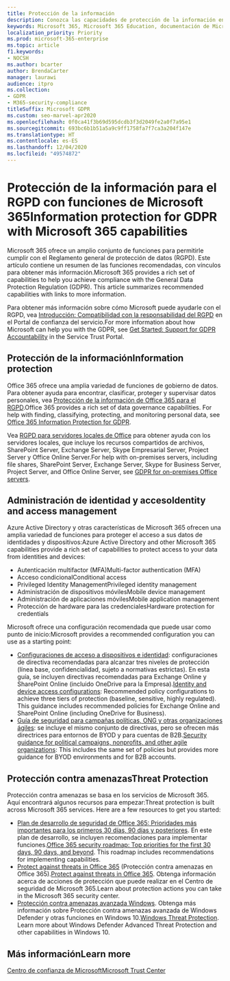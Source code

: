 ```yaml
---
title: Protección de la información
description: Conozca las capacidades de protección de la información en Microsoft 365 para el Reglamento general de protección de datos (GDPR)
keywords: Microsoft 365, Microsoft 365 Education, documentación de Microsoft 365, RGPD
localization_priority: Priority
ms.prod: microsoft-365-enterprise
ms.topic: article
f1.keywords:
- NOCSH
ms.author: bcarter
author: BrendaCarter
manager: laurawi
audience: itpro
ms.collection:
- GDPR
- M365-security-compliance
titleSuffix: Microsoft GDPR
ms.custom: seo-marvel-apr2020
ms.openlocfilehash: 0f0ca41f3b69d595dcdb3f3d2049fe2a0f7a95e1
ms.sourcegitcommit: 693bc6b1b51a5a9c9ff1758fa7f7ca3a204f147e
ms.translationtype: HT
ms.contentlocale: es-ES
ms.lasthandoff: 12/04/2020
ms.locfileid: "49574872"
---
```

# <a name="information-protection-for-gdpr-with-microsoft-365-capabilities"></a><span data-ttu-id="4b6e5-104">Protección de la información para el RGPD con funciones de Microsoft 365</span><span class="sxs-lookup"><span data-stu-id="4b6e5-104">Information protection for GDPR with Microsoft 365 capabilities</span></span>

<span data-ttu-id="4b6e5-p101">Microsoft 365 ofrece un amplio conjunto de funciones para permitirle cumplir con el Reglamento general de protección de datos (RGPD). Este artículo contiene un resumen de las funciones recomendadas, con vínculos para obtener más información.</span><span class="sxs-lookup"><span data-stu-id="4b6e5-p101">Microsoft 365 provides a rich set of capabilities to help you achieve compliance with the General Data Protection Regulation (GDPR). This article summarizes recommended capabilities with links to more information.</span></span>

<span data-ttu-id="4b6e5-107">Para obtener más información sobre cómo Microsoft puede ayudarle con el RGPD, vea [Introducción: Compatibilidad con la responsabilidad del RGPD](https://servicetrust.microsoft.com/ViewPage/GDPRGetStarted) en el Portal de confianza del servicio.</span><span class="sxs-lookup"><span data-stu-id="4b6e5-107">For more information about how Microsoft can help you with the GDPR, see [Get Started: Support for GDPR Accountability](https://servicetrust.microsoft.com/ViewPage/GDPRGetStarted) in the Service Trust Portal.</span></span>

## <a name="information-protection"></a><span data-ttu-id="4b6e5-108">Protección de la información</span><span class="sxs-lookup"><span data-stu-id="4b6e5-108">Information protection</span></span>

<span data-ttu-id="4b6e5-p102">Office 365 ofrece una amplia variedad de funciones de gobierno de datos. Para obtener ayuda para encontrar, clasificar, proteger y supervisar datos personales, vea [Protección de la información de Office 365 para el RGPD](https://docs.microsoft.com/microsoft-365/compliance/office-365-information-protection-for-gdpr).</span><span class="sxs-lookup"><span data-stu-id="4b6e5-p102">Office 365 provides a rich set of data governance capabilities. For help with finding, classifying, protecting, and monitoring personal data, see [Office 365 Information Protection for GDPR](https://docs.microsoft.com/microsoft-365/compliance/office-365-information-protection-for-gdpr).</span></span>

<span data-ttu-id="4b6e5-111">Vea [RGPD para servidores locales de Office](https://docs.microsoft.com/microsoft-365/compliance/gdpr-for-office-servers) para obtener ayuda con los servidores locales, que incluye los recursos compartidos de archivos, SharePoint Server, Exchange Server, Skype Empresarial Server, Project Server y Office Online Server.</span><span class="sxs-lookup"><span data-stu-id="4b6e5-111">For help with on-premises servers, including file shares, SharePoint Server, Exchange Server, Skype for Business Server, Project Server, and Office Online Server, see [GDPR for on-premises Office servers](https://docs.microsoft.com/microsoft-365/compliance/gdpr-for-office-servers).</span></span> 

## <a name="identity-and-access-management"></a><span data-ttu-id="4b6e5-112">Administración de identidad y acceso</span><span class="sxs-lookup"><span data-stu-id="4b6e5-112">Identity and access management</span></span>

<span data-ttu-id="4b6e5-113">Azure Active Directory y otras características de Microsoft 365 ofrecen una amplia variedad de funciones para proteger el acceso a sus datos de identidades y dispositivos:</span><span class="sxs-lookup"><span data-stu-id="4b6e5-113">Azure Active Directory and other Microsoft 365 capabilities provide a rich set of capabilities to protect access to your data from identities and devices:</span></span>

- <span data-ttu-id="4b6e5-114">Autenticación multifactor (MFA)</span><span class="sxs-lookup"><span data-stu-id="4b6e5-114">Multi-factor authentication (MFA)</span></span>
- <span data-ttu-id="4b6e5-115">Acceso condicional</span><span class="sxs-lookup"><span data-stu-id="4b6e5-115">Conditional access</span></span>
- <span data-ttu-id="4b6e5-116">Privileged Identity Management</span><span class="sxs-lookup"><span data-stu-id="4b6e5-116">Privileged identity management</span></span>
- <span data-ttu-id="4b6e5-117">Administración de dispositivos móviles</span><span class="sxs-lookup"><span data-stu-id="4b6e5-117">Mobile device management</span></span>
- <span data-ttu-id="4b6e5-118">Administración de aplicaciones móviles</span><span class="sxs-lookup"><span data-stu-id="4b6e5-118">Mobile application management</span></span>
- <span data-ttu-id="4b6e5-119">Protección de hardware para las credenciales</span><span class="sxs-lookup"><span data-stu-id="4b6e5-119">Hardware protection for credentials</span></span>

<span data-ttu-id="4b6e5-120">Microsoft ofrece una configuración recomendada que puede usar como punto de inicio:</span><span class="sxs-lookup"><span data-stu-id="4b6e5-120">Microsoft provides a recommended configuration you can use as a starting point:</span></span>

- <span data-ttu-id="4b6e5-p103">[Configuraciones de acceso a dispositivos e identidad](https://docs.microsoft.com/microsoft-365/security/office-365-security/microsoft-365-policies-configurations): configuraciones de directiva recomendadas para alcanzar tres niveles de protección (línea base, confidencialidad, sujeto a normativas estrictas). En esta guía, se incluyen directivas recomendadas para Exchange Online y SharePoint Online (incluido OneDrive para la Empresa).</span><span class="sxs-lookup"><span data-stu-id="4b6e5-p103">[Identity and device access configurations](https://docs.microsoft.com/microsoft-365/security/office-365-security/microsoft-365-policies-configurations): Recommended policy configurations to achieve three tiers of protection (baseline, sensitive, highly regulated). This guidance includes recommended policies for Exchange Online and SharePoint Online (including OneDrive for Business).</span></span>
- <span data-ttu-id="4b6e5-123">[Guía de seguridad para campañas políticas, ONG y otras organizaciones ágiles](https://docs.microsoft.com/microsoft-365/security/office-365-security/microsoft-security-guidance-for-political-campaigns-nonprofits-and-other-agile-o): se incluye el mismo conjunto de directivas, pero se ofrecen más directrices para entornos de BYOD y para cuentas de B2B.</span><span class="sxs-lookup"><span data-stu-id="4b6e5-123">[Security guidance for political campaigns, nonprofits, and other agile organizations](https://docs.microsoft.com/microsoft-365/security/office-365-security/microsoft-security-guidance-for-political-campaigns-nonprofits-and-other-agile-o): This includes the same set of policies but provides more guidance for BYOD environments and for B2B accounts.</span></span>

## <a name="threat-protection"></a><span data-ttu-id="4b6e5-124">Protección contra amenazas</span><span class="sxs-lookup"><span data-stu-id="4b6e5-124">Threat Protection</span></span>

<span data-ttu-id="4b6e5-p104">Protección contra amenazas se basa en los servicios de Microsoft 365. Aquí encontrará algunos recursos para empezar:</span><span class="sxs-lookup"><span data-stu-id="4b6e5-p104">Threat protection is built across Microsoft 365 services. Here are a few resources to get you started:</span></span>

- <span data-ttu-id="4b6e5-p105">[Plan de desarrollo de seguridad de Office 365: Prioridades más importantes para los primeros 30 días, 90 días y posteriores](https://docs.microsoft.com/microsoft-365/security/office-365-security/security-roadmap). En este plan de desarrollo, se incluyen recomendaciones para implementar funciones.</span><span class="sxs-lookup"><span data-stu-id="4b6e5-p105">[Office 365 security roadmap: Top priorities for the first 30 days, 90 days, and beyond](https://docs.microsoft.com/microsoft-365/security/office-365-security/security-roadmap). This roadmap includes recommendations for implementing capabilities.</span></span> 
- <span data-ttu-id="4b6e5-129">[Protect against threats in Office 365](https://docs.microsoft.com/microsoft-365/security/office-365-security/protect-against-threats) (Protección contra amenazas en Office 365).</span><span class="sxs-lookup"><span data-stu-id="4b6e5-129">[Protect against threats in Office 365](https://docs.microsoft.com/microsoft-365/security/office-365-security/protect-against-threats).</span></span> <span data-ttu-id="4b6e5-130">Obtenga información acerca de acciones de protección que puede realizar en el Centro de seguridad de Microsoft 365.</span><span class="sxs-lookup"><span data-stu-id="4b6e5-130">Learn about protection actions you can take in the Microsoft 365 security center.</span></span>
- <span data-ttu-id="4b6e5-p107">[Protección contra amenazas avanzada Windows](https://docs.microsoft.com/windows/security/threat-protection/). Obtenga más información sobre Protección contra amenazas avanzada de Windows Defender y otras funciones en Windows 10.</span><span class="sxs-lookup"><span data-stu-id="4b6e5-p107">[Windows Threat Protection](https://docs.microsoft.com/windows/security/threat-protection/). Learn more about Windows Defender Advanced Threat Protection and other capabilities in Windows 10.</span></span>

## <a name="learn-more"></a><span data-ttu-id="4b6e5-133">Más información</span><span class="sxs-lookup"><span data-stu-id="4b6e5-133">Learn more</span></span>

[<span data-ttu-id="4b6e5-134">Centro de confianza de Microsoft</span><span class="sxs-lookup"><span data-stu-id="4b6e5-134">Microsoft Trust Center</span></span>](https://www.microsoft.com/trust-center/privacy/gdpr-overview)
